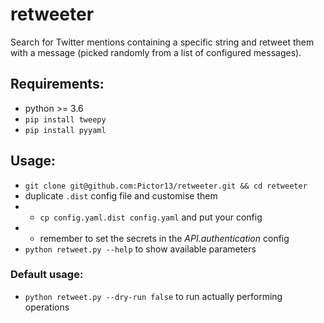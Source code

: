 # retweeter

Search for Twitter mentions containing a specific string and retweet them with a message (picked randomly from a list of configured messages).

## Requirements:

- python >= 3.6
- ```pip install tweepy```
- ```pip install pyyaml```

## Usage:

- ```git clone git@github.com:Pictor13/retweeter.git && cd retweeter```
- duplicate `.dist` config file and customise them
- - ```cp config.yaml.dist config.yaml``` and put your config
- - remember to set the secrets in the *API.authentication* config
- ```python retweet.py --help``` to show available parameters

### Default usage:

- ```python retweet.py --dry-run false``` to run actually performing operations
